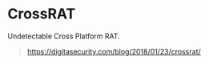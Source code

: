 # CrossRAT

Undetectable Cross Platform RAT.

> https://digitasecurity.com/blog/2018/01/23/crossrat/